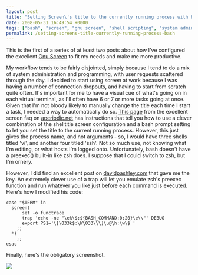 ```yaml
---
layout: post
title: "Setting Screen\'s title to the currently running process with bash"
date: 2008-05-31 16:49:54 +0000
tags: ["bash", "screen", "gnu screen", "shell scripting", "system administration"]
permalink: /setting-screens-title-currently-running-process-bash
---
```




This is the first of a series of at least two posts about how I\'ve
configured the excellent [Gnu
Screen](http://www.gnu.org/software/screen/) to fit my needs and make me
more productive.

My workflow tends to be fairly disjointed, simply because I tend to do a
mix of system administration and programming, with user requests
scattered through the day. I decided to start using screen at work
because I was having a number of connection dropouts, and having to
start from scratch quite often. It\'s important for me to have a visual
cue of what\'s going on in each virtual terminal, as I\'ll often have 6
or 7 or more tasks going at once. Given that I\'m not bloody likely to
manually change the title each time I start a task, I needed a way to
automatically do so. [This page](http://aperiodic.net/screen/titles)
from the excellent screen faq on
[aperiodic.net](http://www.aperiodic.net/screen/) has instructions that
tell you how to use a clever combination of the shelltitle screen
configuration and a bash prompt setting to let you set the title to the
current running process. However, this just gives the process name, and
not arguments - so, I would have three shells titled \'vi\', and another
four titled \'ssh\'. Not so much use, not knowing what I\'m editing, or
what hosts I\'m logged onto. Unfortunately, bash doesn\'t have a
preexec() built-in like zsh does. I suppose that I could switch to zsh,
but I\'m ornery.

However, I did find an excellent post on
[davidpashley.com](http://www.davidpashley.com/articles/xterm-titles-with-bash.html)
that gave me the key. An extremely clever use of a trap will let you
emulate zsh\'s preexec function and run whatever you like just before
each command is executed. Here\'s how I modified his code:

    case "$TERM" in
      screen)
          set -o functrace
          trap 'echo -ne "\ek\$:${BASH_COMMAND:0:20}\e\\"' DEBUG
          export PS1='\[\033k$:\W\033\\\]\u@\h:\w\$ '
        ;;
      *)
        ;;
    esac

Finally, here\'s the obligatory screenshot.

![](http://reluctanthacker.rollett.org/sites/default/files/Picture%2013.png)




